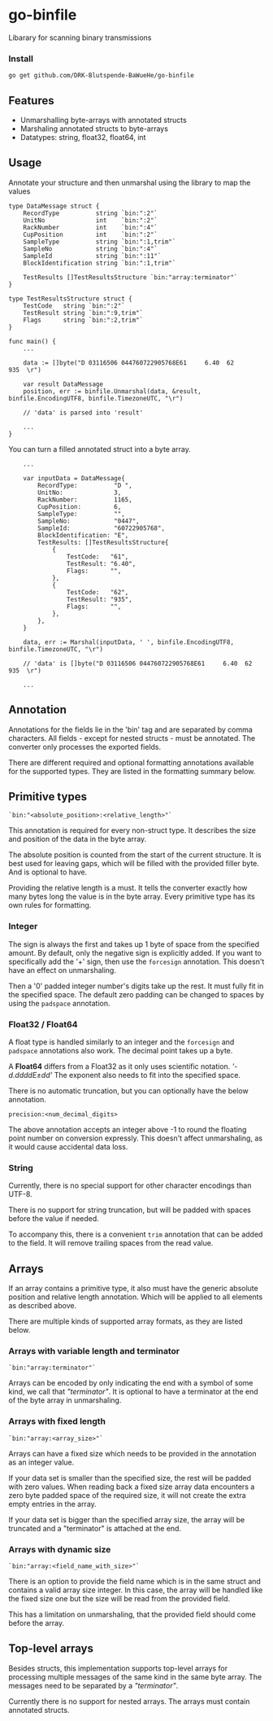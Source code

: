 # go-binfile
Libarary for scanning binary transmissions

### Install
```go get github.com/DRK-Blutspende-BaWueHe/go-binfile```

## Features
  - Unmarshalling byte-arrays with annotated structs
  - Marshaling annotated structs to byte-arrays
  - Datatypes: string, float32, float64, int

## Usage
Annotate your structure and then unmarshal using the library to map the values
```
type DataMessage struct {
	RecordType          string `bin:":2"`      
	UnitNo              int    `bin:":2"`      
	RackNumber          int    `bin:":4"`      
	CupPosition         int    `bin:":2"`      
	SampleType          string `bin:":1,trim"` 
	SampleNo            string `bin:":4"`      
	SampleId            string `bin:":11"`
	BlockIdentification string `bin:":1,trim"` 

	TestResults []TestResultsStructure `bin:"array:terminator"`
}

type TestResultsStructure struct {
	TestCode   string `bin:":2"`            
	TestResult string `bin:":9,trim"`       
	Flags      string `bin:":2,trim"`       
}

func main() {
    ...

    data := []byte("D 03116506 044760722905768E61     6.40  62      935  \r")
	
    var result DataMessage
	position, err := binfile.Unmarshal(data, &result, binfile.EncodingUTF8, binfile.TimezoneUTC, "\r")

	// 'data' is parsed into 'result'

    ...
}
```

You can turn a filled annotated struct into a byte array.

```
    ...

	var inputData = DataMessage{
		RecordType:          "D ",
		UnitNo:              3,
		RackNumber:          1165,
		CupPosition:         6,
		SampleType:          "",
		SampleNo:            "0447",
		SampleId:            "60722905768",
		BlockIdentification: "E",
		TestResults: []TestResultsStructure{
			{
				TestCode:   "61",
				TestResult: "6.40",
				Flags:      "",
			},
			{
				TestCode:   "62",
				TestResult: "935",
				Flags:      "",
			},
		},
	}

	data, err := Marshal(inputData, ' ', binfile.EncodingUTF8, binfile.TimezoneUTC, "\r")

    // 'data' is []byte("D 03116506 044760722905768E61     6.40  62      935  \r")

    ...
```

## Annotation

Annotations for the fields lie in the 'bin' tag and are separated by comma characters. All fields - except for nested structs - must be annotated. The converter only processes the exported fields.

There are different required and optional formatting annotations available for the supported types. They are listed in the formatting summary below.

## Primitive types

`` `bin:"<absolute_position>:<relative_length>"` ``

This annotation is required for every non-struct type. It describes the size and position of the data in the byte array.

The absolute position is counted from the start of the current structure. It is best used for leaving gaps, which will be filled with the provided filler byte. And is optional to have.

Providing the relative length is a must. It tells the converter exactly how many bytes long the value is in the byte array. Every primitive type has its own rules for formatting. 

### Integer

The sign is always the first and takes up 1 byte of space from the specified amount. By default, only the negative sign is explicitly added. If you want to specifically add the '+' sign, then use the ``forcesign`` annotation. This doesn't have an effect on unmarshaling.

Then a '0' padded integer number's digits take up the rest. It must fully fit in the specified space. The default zero padding can be changed to spaces by using the ``padspace`` annotation.

### Float32 / Float64

A float type is handled similarly to an integer and the ``forcesign`` and ``padspace`` annotations also work. The decimal point takes up a byte.

A **Float64** differs from a Float32 as it only uses scientific notation. *'-d.ddddE±dd'* The exponent also needs to fit into the specified space.

There is no automatic truncation, but you can optionally have the below annotation.

``precision:<num_decimal_digits>``

The above annotation accepts an integer above -1 to round the floating point number on conversion expressly. This doesn't affect unmarshaling, as it would cause accidental data loss.

### String

Currently, there is no special support for other character encodings than UTF-8.

There is no support for string truncation, but will be padded with spaces before the value if needed.

To accompany this, there is a convenient ``trim`` annotation that can be added to the field. It will remove trailing spaces from the read value.

## Arrays

If an array contains a primitive type, it also must have the generic absolute position and relative length annotation. Which will be applied to all elements as described above.

There are multiple kinds of supported array formats, as they are listed below.

### Arrays with variable length and terminator

`` `bin:"array:terminator"` ``

Arrays can be encoded by only indicating the end with a symbol of some kind, we call that *"terminator"*. It is optional to have a terminator at the end of the byte array in unmarshaling.

### Arrays with fixed length

`` `bin:"array:<array_size>"` ``

Arrays can have a fixed size which needs to be provided in the annotation as an integer value.

If your data set is smaller than the specified size, the rest will be padded with zero values. When reading back a fixed size array data encounters a zero byte padded space of the required size, it will not create the extra empty entries in the array.

If your data set is bigger than the specified array size, the array will be truncated and a "terminator" is attached at the end.

### Arrays with dynamic size

`` `bin:"array:<field_name_with_size>"` ``

There is an option to provide the field name which is in the same struct and contains a valid array size integer. In this case, the array will be handled like the fixed size one but the size will be read from the provided field.

This has a limitation on unmarshaling, that the provided field should come before the array. 

## Top-level arrays

Besides structs, this implementation supports top-level arrays for processing multiple messages of the same kind in the same byte array. The messages need to be separated by a *"terminator"*.

Currently there is no support for nested arrays. The arrays must contain annotated structs.

